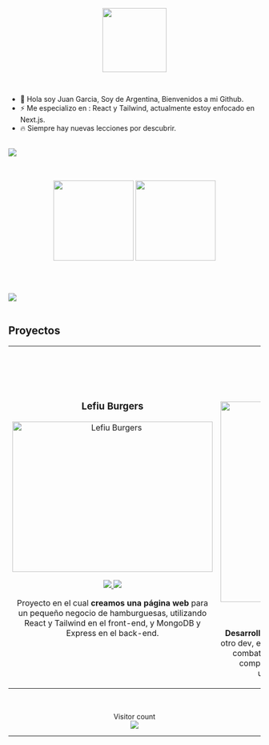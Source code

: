 <p align="center">
  <img style="width:8rem; height:auto" src="https://cdn.dribbble.com/users/1787323/screenshots/10091971/media/d43c019bfeff34be8816481e843ea8c1.png"/>
</p>


<br/>

- 🌱 Hola soy Juan Garcia, Soy de Argentina, Bienvenidos a mi Github.
- ⚡ Me especializo en : React y Tailwind, actualmente estoy enfocado en Next.js.
- 🔥 Siempre hay nuevas lecciones por descubrir.

<br/>
<a href="https://www.youtube.com/watch?v=dQw4w9WgXcQ"><img src="https://user-images.githubusercontent.com/73097560/115834477-dbab4500-a447-11eb-908a-139a6edaec5c.gif"></a>
<br/>
<br/>
<br/>

<p align="center" style="height: 180px;">
    <img style="height:10rem" src="https://github-readme-stats.vercel.app/api?username=Juanmd14&bg_color=30,e96443,904e95&title_color=fff&text_color=fff&show_icons=true&theme=radical" />
    <img style="height:10rem;" src="https://github-readme-streak-stats.herokuapp.com/?user=Juanmd14&theme=radical&show_icons=true&border=e4e2e2" />
</p>
<br/>

<a href="https://www.youtube.com/watch?v=dQw4w9WgXcQ"><img src="https://user-images.githubusercontent.com/73097560/115834477-dbab4500-a447-11eb-908a-139a6edaec5c.gif"></a>
<br/>
<br/>
## Proyectos
<table>
<tr>
<td width="50%">
<h3 align="center">Lefiu Burgers</h3>
<div align="center">
<a href="https://github.com/rodribessone/LeFiu" target="_blank"><img src="https://www.infobae.com/resizer/v2/GHAHUE6RHVHKJIHC2HDO3LNOLI.png?auth=ca1c3b872d107e916fa21d4cc4a5645de1a165be04fe145940a129ee3738665a&smart=true&width=1200&height=900&quality=85" width="400" height="300" alt="Lefiu Burgers"></a>
<p>
<a href="https://github.com/rodribessone/LeFiu" target="_blank">
<img src="https://img.shields.io/badge/CÓDIGO-ff9?style=for-the-badge&logo=github&logoColor=black">
</a>
<a href="https://le-fiu.vercel.app/" target="_blank">
    <img src="https://img.shields.io/badge/-Api-black?style=for-the-badge&color=ffffff">
</a>
</p>
<p>Proyecto en el cual <strong>creamos una página web</strong> para un pequeño negocio de hamburguesas, utilizando React y Tailwind en el front-end, y MongoDB y Express en el back-end.</p>

</div>
                                                                                      
</td>

<td width="50%">
               <br>
<h3 align="center">Dragon-Blame</h3>
<div align="center">                
    <br>
<a href="https://github.com/Juanmd14/Dragon-Blame" target="_blank"><img src="https://i.imgur.com/4T7FGGS.jpg" width="400" alt="Dragon blame"></a>
<br>
<p>
<a href="https://github.com/Juanmd14/Dragon-Blame" target="_blank">
<img src="https://img.shields.io/badge/C%C3%93DIGO-80ffaa?style=for-the-badge&logo=github&logoColor=black">
</a>
<a href="https://juanmd14.github.io/Dragon-Blame/" target="_blank">
<img src="https://img.shields.io/badge/-Game-black?style=for-the-badge&color=ffffff">
</a>
</p>
</p><strong>Desarrollo desde 0 de juego RPG</strong> en conjunto con otro dev, en el cual implementamos mecánicas como combates por turnos, sistema de salud y daño, compra y venta de objetos, navegación por ubicaciones y eventos aleatorios.</p>
</div>                                                             
</table>                                                                                 
</div>
<br>


<p align="center"> 
  <div align="center">Visitor count</div>
  <div align="center">
    <img src="https://profile-counter.glitch.me/Juanmd14/count.svg"/>
  </div> 
</p>

------
